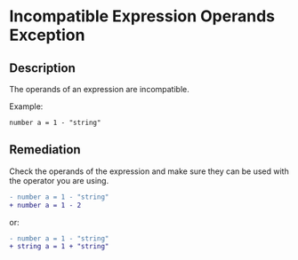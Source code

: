 # Incompatible Expression Operands Exception

## Description

The operands of an expression are incompatible.

Example:

```step
number a = 1 - "string"
```

## Remediation

Check the operands of the expression and make sure they can be used with the operator you are using.

```diff
- number a = 1 - "string"
+ number a = 1 - 2
```

or:

```diff
- number a = 1 - "string"
+ string a = 1 + "string"
```

